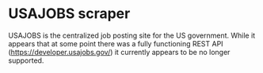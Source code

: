 # USAJOBS scraper
USAJOBS is the centralized job posting site for the US government. While it appears that at some point there was a fully functioning REST API (https://developer.usajobs.gov/) it currently appears to be no longer supported.